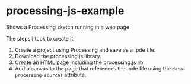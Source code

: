 # processing-js-example

Shows a Processing sketch running in a web page

The steps I took to create it:

1. Create a project using Processing and save as a .pde file.
2. Download the processing.js library.
3. Create an HTML page including the processing.js lib.
4. Add a canvas to the page that references the .pde file using the `data-processing-sources` attribute.
